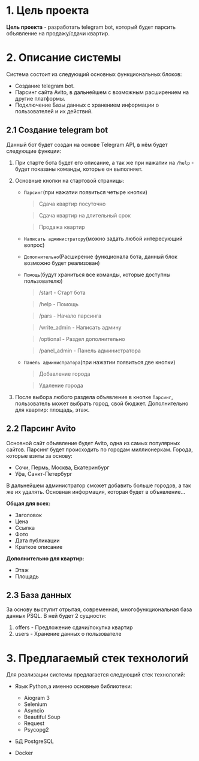 # **1. Цель проекта**
**Цель проекта** - разработать telegram bot, который будет парсить объявление на продажу/cдачи квартир. 
# **2. Описание системы**
Система состоит из следующий основных функциональных блоков:
+ Создание telegram bot.
+ Парсинг сайта Avito, в дальнейшем с возможным расширением на другие платформы.
+ Подключение Базы данных с хранением информации о пользователей и их действий.
  
## **2.1 Создание telegram bot**
Данный бот будет создан на основе Telegram API, в нём будет следующие функции:
1. При старте бота будет его описание, а так же при нажатии на `/help` - будет показаны команды, которые он выполняет.
2. Основные кнопки на стартовой страницы:
   + `Парсинг`(при нажатии появиться четыре кнопки)
      > Сдача квартир посуточно

      > Сдача квартир на длительный срок

      > Продажа квартир
     
   + `Написать администратору`(можно задать любой интересующий вопрос)
   + `Дополнительно`(Расширение функционала бота, данный блок возможно будет реализован)
   + `Помощь`(будут храниться все команды, которые доступны пользователю)
        > /start - Старт бота

        >/help - Помощь 

        >/pars - Начало парсинга

        >/write_admin - Написать админу

        > /optional - Раздел дополнительно

        > /panel_admin - Панель администратора
   + `Панель администратора`(при нажатии появиться две кнопки)
     > Добавление города

     > Удаление города
  
3. После выбора любого раздела объявление в кнопке `Парсинг`, пользователь может выбрать город, свой бюджет. Дополнительно для квартир: площадь, этаж.




## **2.2 Парсинг Avito**
Основной сайт объявление будет Avito, одна из самых популярных сайтов. 
Парсинг будет происходить по городам миллионеркам. Города, которые взяты за основу:
+ Сочи, Пермь, Москва, Екатеринбург
+ Уфа, Санкт-Петербург

  
В дальнейшем администратор сможет добавить больше городов, а так же их удалять.
Основная информация, которая будет в объявление...

**Общая для всех:**
+ Заголовок
+ Цена
+ Ссылка
+ Фото 
+ Дата публикации
+ Краткое описание
  
**Дополнительно для квартир:**

+ Этаж
+ Площадь

## **2.3 База данных**
За основу выступит отрытая, современная, многофункциональная база данных PSQL. В ней будет 2 сущности:

1. offers - Предложение сдачи/покупка квартир
2. users - Хранение данных о пользователе

# **3. Предлагаемый стек технологий**
Для реализации системы предлагается следующий стек технологий:
+ Язык Python,а именно основные библиотеки:
  + Aiogram 3
  + Selenium
  + Asyncio
  + Beautiful Soup
  + Request
  + Psycopg2

+ БД PostgreSQL
+ Docker
  